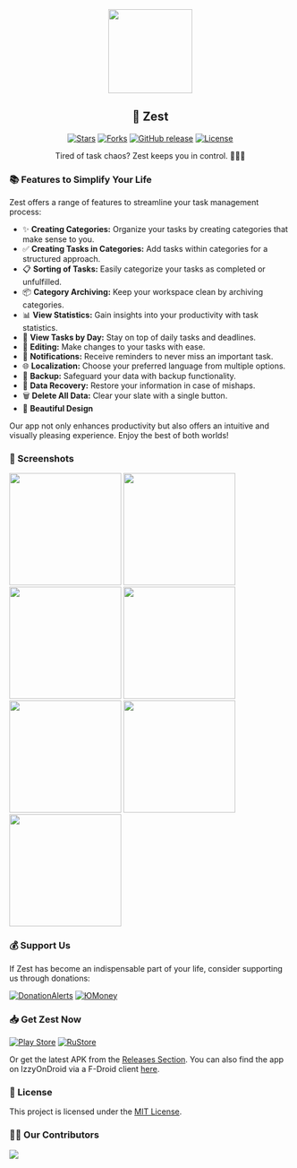 <div align='center'>
<img src='/assets/icons/icon.png' width='150'/>
<h2>📝 Zest</h2>
</div>

<p align='center'>
 <p align='center'>
    <a href='https://github.com/darkmoonight/Zest/stargazers'><img alt='Stars' src='https://img.shields.io/github/stars/darkmoonight/Zest?color=ABACD3'/></a>
    <a href='https://github.com/darkmoonight/Zest/forks'><img alt='Forks' src='https://img.shields.io/github/forks/darkmoonight/Zest?color=ABACD3'/></a>
    <a href='https://github.com/darkmoonight/Zest/releases'><img alt='GitHub release' src='https://img.shields.io/github/v/release/darkmoonight/Zest?color=ABACD3'/></a>
    <a href='https://github.com/darkmoonight/Zest/blob/main/LICENSE'><img alt='License' src='https://img.shields.io/github/license/darkmoonight/Zest?color=ABACD3'/></a>
 </p>
</p>

<p align='center'> Tired of task chaos? Zest keeps you in control. 📱📅✅ </p>

### 📚 Features to Simplify Your Life

Zest offers a range of features to streamline your task management process:

- ✨ **Creating Categories:** Organize your tasks by creating categories that make sense to you.
- ✅ **Creating Tasks in Categories:** Add tasks within categories for a structured approach.
- 📋 **Sorting of Tasks:** Easily categorize your tasks as completed or unfulfilled.
- 📦 **Category Archiving:** Keep your workspace clean by archiving categories.
- 📊 **View Statistics:** Gain insights into your productivity with task statistics.
- 📆 **View Tasks by Day:** Stay on top of daily tasks and deadlines.
- 📝 **Editing:** Make changes to your tasks with ease.
- 🔔 **Notifications:** Receive reminders to never miss an important task.
- 🌐 **Localization:** Choose your preferred language from multiple options.
- 📂 **Backup:** Safeguard your data with backup functionality.
- 🔄 **Data Recovery:** Restore your information in case of mishaps.
- 🗑️ **Delete All Data:** Clear your slate with a single button.
- 🎨 **Beautiful Design**

Our app not only enhances productivity but also offers an intuitive and visually pleasing experience. Enjoy the best of both worlds!

### 📸 Screenshots

<img src='/readme/1.png' width='200'/> <img src='/readme/2.png' width='200'/> <img src='/readme/3.png' width='200'/> <img src='/readme/4.png' width='200'/> <img src='/readme/5.png' width='200'/> <img src='/readme/6.png' width='200'/> <img src='/readme/7.png' width='200'/>

### 💰 Support Us

If Zest has become an indispensable part of your life, consider supporting us through donations:

[![DonationAlerts](https://img.shields.io/badge/DonationAlerts-orange?style=for-the-badge)](https://www.donationalerts.com/r/darkmoonight)
[![ЮMoney](https://img.shields.io/badge/ЮMoney-violet?style=for-the-badge)](https://yoomoney.ru/to/4100117672775961)

### 📥 Get Zest Now

[![Play Store](https://img.shields.io/badge/Google_Play-414141?style=for-the-badge&logo=google-play&logoColor=white)](https://play.google.com/store/apps/details?id=com.yoshi.todark)
[![RuStore](https://img.shields.io/badge/RuStore-blue?style=for-the-badge&logo=vk&logoColor=white)](https://apps.rustore.ru/app/com.yoshi.todark)

Or get the latest APK from the [Releases Section](https://github.com/DarkMooNight/Zest/releases/latest). You can also find the app on IzzyOnDroid via a F-Droid client [here](https://apt.izzysoft.de/fdroid/index/apk/com.yoshi.todark).

### 📃 License

This project is licensed under the [MIT License](./LICENSE).

### 👨‍💻 Our Contributors

<a href='https://github.com/darkmoonight/Zest/graphs/contributors'>
  <img src='https://contrib.rocks/image?repo=darkmoonight/Zest' />
</a>

